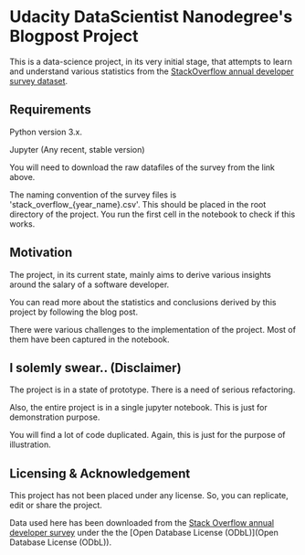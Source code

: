 # Udacity DataScientist Nanodegree's Blogpost Project
This is a data-science project, in its very initial stage, that attempts to learn and understand various statistics from the [StackOverflow annual developer survey dataset](https://insights.stackoverflow.com/survey).

## Requirements
Python version 3.x.

Jupyter (Any recent, stable version)

You will need to download the raw datafiles of the survey from the link above.

The naming convention of the survey files is 'stack_overflow_{year_name}.csv'. This should be placed in the root directory of the project. You run the first cell in the notebook to check if this works.

## Motivation
The project, in its current state, mainly aims to derive various insights around the salary of a software developer.

You can read more about the statistics and conclusions derived by this project by following the blog post.

There were various challenges to the implementation of the project. Most of them have been captured in the notebook.

## I solemly swear.. (Disclaimer)
The project is in a state of prototype. There is a need of serious refactoring. 

Also, the entire project is in a single jupyter notebook. This is just for demonstration purpose.

You will find a lot of code duplicated. Again, this is just for the purpose of illustration.

## Licensing & Acknowledgement
This project has not been placed under any license. So, you can replicate, edit or share the project.

Data used here has been downloaded from the [Stack Overflow annual developer survey](https://insights.stackoverflow.com/survey) under the the [Open Database License (ODbL)](Open Database License (ODbL)).

